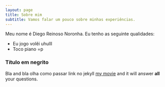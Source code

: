 ```yaml
---
layout: page
title: Sobre mim
subtitle: Vamos falar um pouco sobre minhas experiências.
---
```


Meu nome é Diego Reinoso Noronha. Eu tenho as seguinte qualidades:

- Eu jogo volêi uhulll
- Toco piano =p

### Título em negrito

Bla and bla olha como passar link no jekyll [my movie](http://en.wikipedia.org/wiki/The_Princess_Bride_%28film%29) and it will answer **all** your questions.
